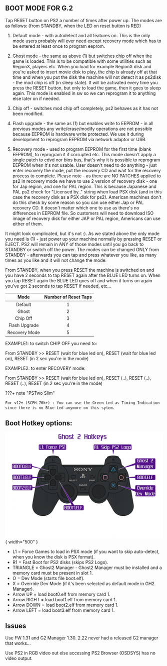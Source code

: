 ## BOOT MODE FOR G.2


Tap RESET button on PS2 a number of times after power up. The modes are as follows:
(from STANDBY, when the LED on reset button is RED)

1. Default mode - with autodetect and all features on. This is the only mode users probably will ever need except recovery mode which has to be entered at least once to program eeprom.

2. Ghost mode - the same as above (1) but switches chip off when the game is loaded. This is to be compatible with some utilities such as RegionX, players etc. When you load for example RegionX disk and you're asked to insert movie disk to play, the chip is already off at that time and when you put the disk the machine will not detect it as ps2disk - the mod chip is off (in sleep state). It will be activated every time you press the RESET button, but only to load the game, then it goes to sleep again. This mode is enabled in sw so we can reprogram it to anything else later on if needed.

3. Chip off - switches mod chip off completely, ps2 behaves as it has not been modified.

4. Flash upgrade - the same as (1) but enables write to EEPROM - in all previous modes any write/erase/modify operations are not possible because EEPROM is hardware write protected. We use it during development to reprogram EEPROM via network adaptor or USB.

5. Recovery mode - used to program EEPROM for the first time (blank EEPROM), to reprogram it if corrupted etc. This mode doesn't apply a single patch to cdvd nor bios bus, that's why it is possible to reprogram EEPROM when it's not usable. User doesn't need to do anything - just enter recovery the mode, put the recovery CD and wait for the recovery process to complete. Please note - as there are NO PATCHES applied to ps2 in recovery mode we have to use 2 version of recovery disk - one for Jap region, and one for PAL region. This is because Japanese and PAL ps2 check for "Licensed by.." string when load PSX disk (and in this case the recovery disk as a PSX disk for ps2). American machines don't do this check by some reason so you can use either Jap or PAL recovery CD. It doesn't matter which one to use as there's no differences in EEPROM file. So customers will need to download ISO image of recovery disk for either JAP or PAL region, Americans can use either of them.

It might look complicated, but it's not :). As we stated above the only mode you need is (1) - just power up your machine normally by pressing RESET or EJECT. PS2 will remain in ANY of those modes until you go back to STANDBY or switch off the power. The modes can be changed ONLY from STANDBY - afterwards you can tap and press whatever you like, as many times as you like and it will not change the mode.

From STANDBY, when you press RESET the machine is switched on and you have 2 seconds to tap RESET again after the BLUE LED turns on. When you tap RESET again the BLUE LED goes off and when it turns on again you've got 2 seconds to tap RESET if needed, etc…

| Mode          | Number of Reset Taps |
| :-----------: | :------------------: |
| Default       | 1                    |
| Ghost         | 2                    |
| Chip Off      | 3                    |
| Flash Upgrade | 4                    |
| Recovery Mode | 5                    |

EXAMPLE1: to switch CHIP OFF you need to:

From STANDBY >> RESET (wait for blue led on), RESET (wait for blue led on), RESET (in 2 sec you're in the mode)

EXAMPLE2: to enter RECOVERY mode:

From STANDBY >> RESET (wait for blue led on), RESET (..), RESET (..), RESET (..), RESET (in 2 sec you're in the mode)

???+ note "PSTwo Slim"

    For v12+ (SCPH-70k+) : You can use the Green Led as Timing Indication since there is no Blue Led anymore on this sytem.


## Boot Hotkey options:

![G2_Hotkeys](assets/G2_Hotkeys.png){ width="500" }


- L1 = Force Games to load in PSX mode (if you want to skip auto-detect,
when you know the disk is PSX format).
- R1 = Fast Boot for PS2 disks (skips PS2 Logo).
- TRIANGLE = Ghost2 Manager - Ghost2 Manager must be installed and a memory
card must be present in slot 1.
- O = Dev Mode (starts file boot.elf).
- X = Override Dev Mode (if it's been selected as default mode in GH2 Manager).
- Arrow UP = load boot0.elf from memory card 1.
- Arrow RIGHT = load boot1.elf from memory card 1.
- Arrow DOWN = load boot2.elf from memory card 1.
- Arrow LEFT = load boot3.elf from memory card 1. 

## Issues

Use FW 1.31 and G2 Manager 1.30. 2.22 never had a released G2 manager that works...

Use PS2 in RGB video out else accessing PS2 Browser (OSDSYS) has no video output.